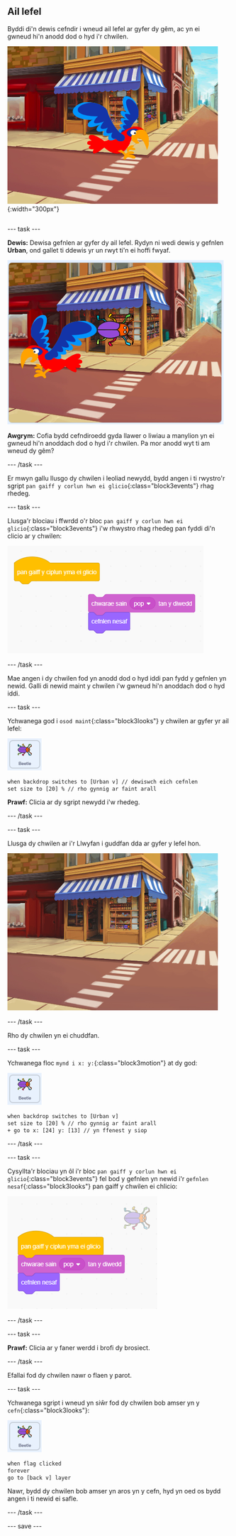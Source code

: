 ## Ail lefel

<div style="display: flex; flex-wrap: wrap">
<div style="flex-basis: 200px; flex-grow: 1; margin-right: 15px;">
Byddi di'n dewis cefndir i wneud ail lefel ar gyfer dy gêm, ac yn ei gwneud hi'n anodd dod o hyd i'r chwilen. 
</div>
<div>

![Golygfa stryd gyda chwilen guddiedig.](images/second-level.png){:width="300px"}

</div>
</div>

--- task ---

**Dewis:** Dewisa gefnlen ar gyfer dy ail lefel. Rydyn ni wedi dewis y gefnlen **Urban**, ond gallet ti ddewis yr un rwyt ti'n ei hoffi fwyaf.

![](images/insert-urban-backdrop.png)

**Awgrym:** Cofia bydd cefndiroedd gyda llawer o liwiau a manylion yn ei gwneud hi'n anoddach dod o hyd i'r chwilen. Pa mor anodd wyt ti am wneud dy gêm?

--- /task ---

Er mwyn gallu llusgo dy chwilen i leoliad newydd, bydd angen i ti rwystro'r sgript `pan gaiff y corlun hwn ei glicio`{:class="block3events"} rhag rhedeg.

--- task ---

Llusga'r blociau i ffwrdd o'r bloc `pan gaiff y corlun hwn ei glicio`{:class="block3events"} i'w rhwystro rhag rhedeg pan fyddi di'n clicio ar y chwilen:

![](images/breaking-script.png)

--- /task ---

Mae angen i dy chwilen fod yn anodd dod o hyd iddi pan fydd y gefnlen yn newid. Galli di newid maint y chwilen i'w gwneud hi'n anoddach dod o hyd iddi.

--- task ---

Ychwanega god i `osod maint`{:class="block3looks"} y chwilen ar gyfer yr ail lefel:

![Y corlun chwilen.](images/bug-sprite.png)

```blocks3
when backdrop switches to [Urban v] // dewiswch eich cefnlen
set size to [20] % // rho gynnig ar faint arall 
```

**Prawf:** Clicia ar dy sgript newydd i'w rhedeg.

--- /task ---

--- task ---

Llusga dy chwilen ar i'r Llwyfan i guddfan dda ar gyfer y lefel hon.

![Y chwilen wedi'i chuddio yn ffenestr y siop yng nghanol y gefnlen.](images/hidden-urban-backdrop.png)

--- /task ---

Rho dy chwilen yn ei chuddfan.

--- task ---

Ychwanega floc `mynd i x: y:`{:class="block3motion"} at dy god:

![Y corlun chwilen.](images/bug-sprite.png)

```blocks3
when backdrop switches to [Urban v]
set size to [20] % // rho gynnig ar faint arall 
+ go to x: [24] y: [13] // yn ffenest y siop
```

--- /task ---

--- task ---

Cysyllta'r blociau yn ôl i'r bloc `pan gaiff y corlun hwn ei glicio`{:class="block3events"} fel bod y gefnlen yn newid i'r `gefnlen nesaf`{:class="block3looks"} pan gaiff y chwilen ei chlicio:

![](images/fixed-script.png)

--- /task ---

--- task ---

**Prawf:** Clicia ar y faner werdd i brofi dy brosiect.

--- /task ---

Efallai fod dy chwilen nawr o flaen y parot.

--- task ---

Ychwanega sgript i wneud yn siŵr fod dy chwilen bob amser yn y `cefn`{:class="block3looks"}:

![Y corlun chwilen.](images/bug-sprite.png)

```blocks3
when flag clicked
forever
go to [back v] layer
```

Nawr, bydd dy chwilen bob amser yn aros yn y cefn, hyd yn oed os bydd angen i ti newid ei safle.

--- /task ---

--- save ---
